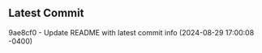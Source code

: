 
## Latest Commit
9ae8cf0 - Update README with latest commit info (2024-08-29 17:00:08 -0400) <Yunxi-Zhou>
